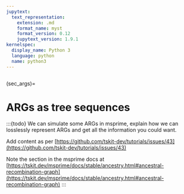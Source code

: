 ```yaml
---
jupytext:
  text_representation:
    extension: .md
    format_name: myst
    format_version: 0.12
    jupytext_version: 1.9.1
kernelspec:
  display_name: Python 3
  language: python
  name: python3
---
```


```{currentmodule} tskit
```

(sec_args)=

# ARGs as tree sequences

:::{todo}
We can simulate some ARGs in msprime, explain how we can losslessly represent ARGs and get all the information you could want.

Add content as per [https://github.com/tskit-dev/tutorials/issues/43](https://github.com/tskit-dev/tutorials/issues/43)

Note the section in the msprime docs at
[https://tskit.dev/msprime/docs/stable/ancestry.html#ancestral-recombination-graph](https://tskit.dev/msprime/docs/stable/ancestry.html#ancestral-recombination-graph)
:::